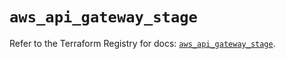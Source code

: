 # `aws_api_gateway_stage`

Refer to the Terraform Registry for docs: [`aws_api_gateway_stage`](https://registry.terraform.io/providers/hashicorp/aws/5.92.0/docs/resources/api_gateway_stage).
